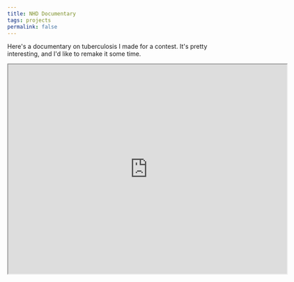 ```yaml
---
title: NHD Documentary
tags: projects
permalink: false
---
```


Here's a documentary on tuberculosis I made for a contest. It's pretty interesting, and I'd like to remake it some time.
<div>
<iframe src="https://drive.google.com/file/d/1feag7L9zdioaKYPVTsg_VhbpbGR22Bsj/preview" width="640" height="480" allow="autoplay"></iframe>
<div>